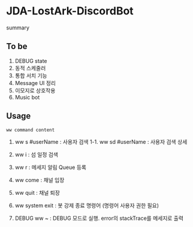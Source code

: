 # JDA-LostArk-DiscordBot

summary


## To be

1. DEBUG state
2. 동적 스케줄러 
3. 통합 서치 기능
4. Message UI 정리
5. 이모지로 상호작용
6. Music bot

## Usage 

`ww command content`

1. ww s #userName : 사용자 검색
1-1. ww sd #userName : 사용자 검색 상세
2. ww i : 섬 일정 검색
3. ww r : 메세지 알림 Queue 등록
4. ww come : 채널 입장
5. ww quit : 채널 퇴장
6. ww system exit : 봇 강제 종료 명령어 (명령어 사용자 권한 필요)

0. DEBUG ww ~ : DEBUG 모드로 실행. error의 stackTrace를 메세지로 출력
